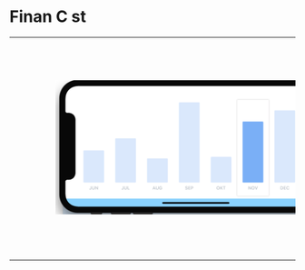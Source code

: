 # Finan C st

<table border="0">
    <tr>
        <td>
            <img src="Images/landscape.png" style="margin: 15%"/>
        </td>
    </tr>
</table>
